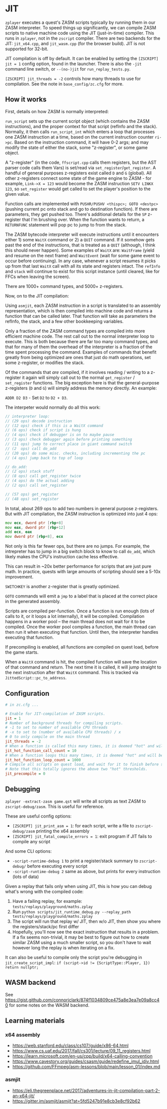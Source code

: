 # JIT

`zplayer` executes a quest's ZASM scripts typically by running them in our ZASM interpreter. To speed things up significantly, we can compile ZASM scripts to native machine code using the JIT (just-in-time) compiler. This runs in `zplayer`, not in the `zscript` compiler. There are two backends for the JIT: `jit_x64.cpp`, and `jit_wasm.cpp` (for the browser build). JIT is not supported for 32-bit.

JIT compilation is off by default. It can be enabled by setting the `[ZSCRIPT] jit = 1` config option, found in the launcher. There is also the `-jit` command line switch, or `--(no-)jit` for `run_replay_tests.py`.

`[ZSCRIPT] jit_threads = -2` controls how many threads to use for compilation. See the note in `base_config/zc.cfg` for more.

## How it works

First, details on how ZASM is normally interpreted:

`run_script` sets up the current script object (which contains the ZASM instructions), and the proper context for that script (refInfo and the stack). Normally, it then calls `run_script_int` which enters a loop that processes one ZASM instruction at a time, based on the current instruction counter `ri->pc`. Based on the instruction command, it will have 0-2 args; and may modify the state of either the stack, some "z-register", or some game object.

A "z-register" (in the code, `ffscript.cpp` calls them registers, but the AST parser code calls them Vars) is set/read via `set_register`/`get_register`. A handful of general purposes z-registers exist called `D` and `G` (global). All other z-registers connect some state of the game engine to ZASM - for example, `Link->X = 123` would become the ZASM instruction `SETV LINKX 123`, so `set_register` would get called to set the player's position to the given value.

Function calls are implemented with `PUSHR/PUSHV <thispc>; GOTO <destpc>` (pushing current pc onto stack and go to destination function). If there are parameters, they get pushed too. There's additional details for the `SP` z-register that I'm brushing over. When the function wants to return, a `RETURNFUNC` statement will pop pc to jump to from the stack.

The ZASM bytecode interpreter will execute instructions until it encounters either 1) some `WaitX` command or 2) a `QUIT` command. If it somehow gets past the end of the instructions, that is treated as a `QUIT` (although, I think this should never happen). Some examples of `WaitX` are: `WaitFrame` (yield and resume on the next frame) and `WaitEvent` (wait for some game event to occur before continuing). In any case, whenever a script resumes it picks up from that last `WaitX` call with all its state and registers intact. The `refInfo` and `stack` will continue to exist for this script instance (until cleared, like for FFCs when leaving the screen).

There are 1000+ command types, and 5000+ z-registers.

Now, on to the JIT compilation:

Using `asmjit`, each ZASM instruction in a script is translated to an assembly representation, which is then compiled into machine code and returns a function that can be called later. That function will take as parameters the refInfo, the stack, and a few other bookkeeping variables.

Only a fraction of the ZASM command types are compiled into more efficient machine code. The rest call out to the normal interpreter loop to execute. This is both because there are far too many command types, and that for many of them the overhead of the interpreter is a fraction of the time spent processing the command. Examples of commands that benefit greatly from being optimized are ones that just do math operations, set some z-register, or modifies the stack.

Of the commands that _are_ compiled, if it involves reading / writing to a z-register it again will simply call out to the normal `get_register` / `set_register` functions. The big exception here is that the general-purpose z-registers (`D` and `G`) will simply address the memory directly. An example:

`ADDR D2 D3` - Set `D2` to `D2 + D3`.

The interpeter would normally do all this work:

```c
// interpreter loop:
// (29 ops) decode instruction
// (12 ops) check if this is a WaitX command
// (6 ops) check if script is hung
// (4 ops) check if debugger is on to maybe pause
// (3 ops) check debugger again before printing something
// (11 ops) jump to correct place in giant command switch
// (2  ops) call do_add
// (20 ops) do some misc. checks, including incrementing the pc
// (4 ops) jump back to top of loop

// do_add:
// (2 ops) stack stuff
// (8 ops) call get_register twice
// (4 ops) do the actual adding
// (2 ops) call set_register

// (57 ops) get_register
// (48 ops) set_register
```

In total, about 269 ops to add two numbers in general purpose z-registers. But with JIT compilation, the ZASM instruction is optimized into just 4 ops:

```asm
mov ecx, dword ptr [rbp+8]
mov eax, dword ptr [rbp+12]
add ecx, eax
mov dword ptr [rbp+8], ecx
```

Not only is this far fewer ops, but there are no jumps. For example, the intrepreter has to jump in a big switch block to know to call `do_add`, which likely makes the CPU's instruction cache less effective.

This can result in ~20x better performance for scripts that are just pure math. In practice, quests with large amounts of scripting should see a 5-10x improvement.

`SWITCHKEY` is another z-register that is greatly optimized.

`GOTO` commands will emit a `jmp` to a label that is placed at the correct place in the generated assembly.

Scripts are compiled per-function. Once a function is run enough (lots of calls to it, or it loops a lot internally), it will be compiled. Compilation happens in a worker pool – the main thread does not wait for it to be compiled. Once the worker pool compiles a function, the main thread can then run it when executing that function. Until then, the interpreter handles executing that function.

If precompiling is enabled, all functions are compiled on quest load, before the game starts.

When a `WaitX` command is hit, the compiled function will save the location of that command and return. The next time it is called, it will jump straight to the next instruction after that `WaitX` command. This is tracked via `JittedScript::pc_to_address`.

## Configuration

```ini
# in zc.cfg ...

# Enable for JIT-compilation of ZASM scripts.
jit = 1
# Number of background threads for compiling scripts.
# -1 to set to number of available CPU threads
# -x to set to (number of available CPU threads) / x
# 0 to only compile on the main thread
jit_threads = -2
# When a function is called this many times, it is deemed "hot" and will be compiled by the JIT.
jit_hot_function_call_count = 10
# When a function loops this many times, it is deemed "hot" and will be compiled by the JIT.
jit_hot_function_loop_count = 1000
# Compile all scripts on quest load, and wait for it to finish before starting the game.
# Note that this totally ignores the above two "hot" thresholds.
jit_precompile = 0
```

## Debugging

`zplayer -extract-zasm game.qst` will write all scripts as text ZASM to `zscript-debug/zasm`. This is useful for reference.

These are useful config options:

- `[ZSCRIPT] jit_print_asm = 1`: for each script, write a file to `zscript-debug/zasm` printing the x64 assembly
- `[ZSCRIPT] jit_fatal_compile_errors = 1`: exit program if JIT fails to compile any script

And some CLI options:

- `-script-runtime-debug 1` to print a register/stack summary to `zscript-debug/` before executing every script
- `-script-runtime-debug 2` same as above, but prints for every instruction (lots of data)

Given a replay that fails only when using JIT, this is how you can debug what's wrong with the compiled code:

1. Have a failing replay, for example: `tests/replays/playground/maths.zplay`
1. Run `python scripts/jit_runtime_debug.py --replay_path tests/replays/playground/maths.zplay`
1. The script will run that replay w/ JIT, then w/o JIT, then show you where the registers/stack/pc first differ
1. Hopefully, you'll now see the exact instruction that results in a problem. If a fix seems non-trivial, it may be best to figure out how to create similar ZASM using a much smaller script, so you don't have to wait however long the replay is when iterating on a fix.

It can also be useful to compile only the script you're debugging in `jit_create_script_impl`: `if (script->id != {ScriptType::Player, 1}) return nullptr;`

## WASM backend

See https://gist.github.com/connorjclark/874f1034809ce475a8e3ea7e09a8cc40 for some notes on the WASM backend.

## Learning materials

### x64 assembly

- https://web.stanford.edu/class/cs107/guide/x86-64.html
- https://www.cs.uaf.edu/2017/fall/cs301/lecture/09_11_registers.html
- https://learn.microsoft.com/en-us/cpp/build/x64-calling-convention
- https://www.cavestory.org/guides/csasm/guide/redefine_imul_idiv.html
- https://github.com/FFmpeg/asm-lessons/blob/main/lesson_01/index.md

### asmjit

- https://eli.thegreenplace.net/2017/adventures-in-jit-compilation-part-2-an-x64-jit/
- https://gitter.im/asmjit/asmjit?at=5fd5247b91e8cb3e8cf92b62
